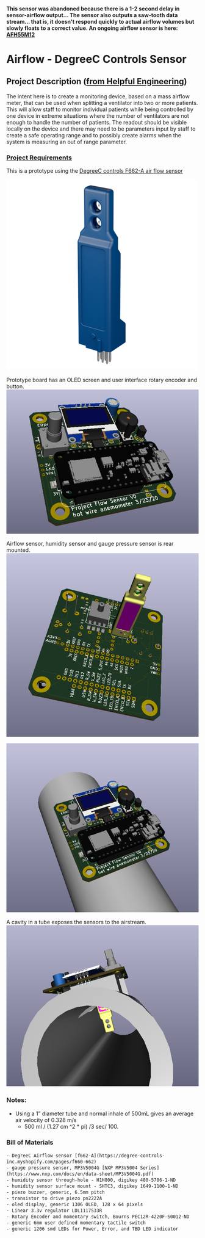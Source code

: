 #### This sensor was abandoned because there is a 1-2 second delay in sensor-airflow output... The sensor also outputs a saw-tooth data stream... that is, it doesn't respond quickly to actual airflow volumes but slowly floats to a correct value. An ongoing airflow sensor is here: [AFH55M12](https://github.com/hydronics2/COVID-19-Airflow-Sensor-AFH55M12) 

# Airflow - DegreeC Controls Sensor

## Project Description ([from Helpful Engineering](https://www.helpfulengineering.org/))
The intent here is to create a monitoring device, based on a mass airflow meter, that can be used when splitting a ventilator into two or more patients. This will allow staff to monitor individual patients while being controlled by one device in extreme situations where the number of ventilators are not enough to handle the number of patients. The readout should be visible locally on the device and there may need to be parameters input by staff to create a safe operating range and to possibly create alarms when the system is measuring an out of range parameter.


### [Project Requirements](https://docs.google.com/document/d/17Ps910A2vRwnM4EM6F-71GNG1XNa0PaeImd53F7428c/edit?usp=sharing)

This is a prototype using the [DegreeC controls F662-A air flow sensor](https://degree-controls-inc.myshopify.com/pages/f660-662)


![foo](https://github.com/hydronics2/COVID-19-Airflow-Sensor-DegreeC/blob/master/pics/f66x_sensor_pic.png)

Prototype board has an OLED screen and user interface rotary encoder and button.
![foo](https://github.com/hydronics2/COVID-19-Airflow-Sensor-DegreeC/blob/master/pics/board1.png)

Airflow sensor, humidity sensor and gauge pressure sensor is rear mounted.
![foo](https://github.com/hydronics2/COVID-19-Airflow-Sensor-DegreeC/blob/master/pics/board2.png)

![foo](https://github.com/hydronics2/COVID-19-Airflow-Sensor-DegreeC/blob/master/pics/pcb_on_tube.PNG)

A cavity in a tube exposes the sensors to the airstream.
![foo](https://github.com/hydronics2/COVID-19-Airflow-Sensor-DegreeC/blob/master/pics/pcb_on_tube2.PNG)



### Notes:
- Using a 1” diameter tube and normal inhale of 500mL gives an average air velocity of 0.328 m/s
	- 500 ml / (1.27 cm ^2 * pi) /3 sec/ 100.

### Bill of Materials
	- DegreeC Airflow sensor [f662-A](https://degree-controls-inc.myshopify.com/pages/f660-662)
	- gauge pressure sensor, MP3V5004G [NXP MP3V5004 Series](https://www.nxp.com/docs/en/data-sheet/MP3V5004G.pdf)
	- humidity sensor through-hole - H1H800, digikey 480-5706-1-ND
	- humidity sensor surface mount - SHTC3, digikey 1649-1100-1-ND
	- piezo buzzer, generic, 6.5mm pitch
	- transistor to drive piezo pn2222A
	- oled display, generic 1306 OLED, 128 x 64 pixels
	- Linear 3.3v regulator LDL1117S33R
	- Rotary Encoder and momentary switch, Bourns PEC12R-4220F-S0012-ND
	- generic 6mm user defined momentary tactile switch
	- generic 1206 smd LEDs for Power, Error, and TBD LED indicator
